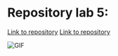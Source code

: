 # Repository lab 5:

[Link to repository](https://github.com/lindsaySchool/lab6.git)
[Link to repository](https://github.com/lindsaySchool/lab6---frontend.git)

![GIF](https://share.zight.com/z8udegW7)